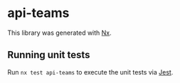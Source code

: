 # api-teams

This library was generated with [Nx](https://nx.dev).

## Running unit tests

Run `nx test api-teams` to execute the unit tests via [Jest](https://jestjs.io).
